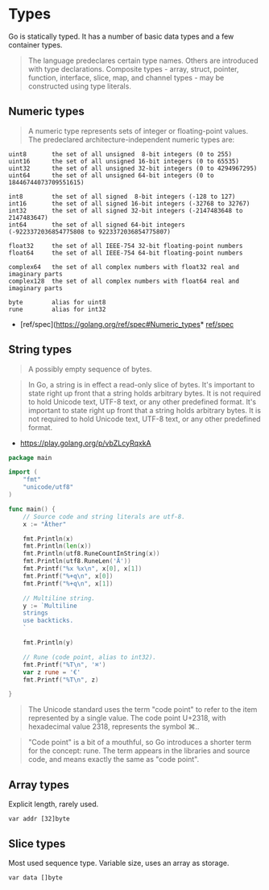 # Types

Go is statically typed. It has a number of basic data types and a few container
types.

> The language predeclares certain type names. Others are introduced with type
> declarations. Composite types - array, struct, pointer, function, interface,
> slice, map, and channel types - may be constructed using type literals.

## Numeric types

> A numeric type represents sets of integer or floating-point values. The
> predeclared architecture-independent numeric types are:

```
uint8       the set of all unsigned  8-bit integers (0 to 255)
uint16      the set of all unsigned 16-bit integers (0 to 65535)
uint32      the set of all unsigned 32-bit integers (0 to 4294967295)
uint64      the set of all unsigned 64-bit integers (0 to 18446744073709551615)

int8        the set of all signed  8-bit integers (-128 to 127)
int16       the set of all signed 16-bit integers (-32768 to 32767)
int32       the set of all signed 32-bit integers (-2147483648 to 2147483647)
int64       the set of all signed 64-bit integers (-9223372036854775808 to 9223372036854775807)

float32     the set of all IEEE-754 32-bit floating-point numbers
float64     the set of all IEEE-754 64-bit floating-point numbers

complex64   the set of all complex numbers with float32 real and imaginary parts
complex128  the set of all complex numbers with float64 real and imaginary parts

byte        alias for uint8
rune        alias for int32
```

* [ref/spec](https://golang.org/ref/spec#Numeric_types* [ref/spec](https://golang.org/ref/spec#Numeric_types)

## String types

> A possibly empty sequence of bytes.

> In Go, a string is in effect a read-only slice of bytes. It's important to
> state right up front that a string holds arbitrary bytes. It is not required
> to hold Unicode text, UTF-8 text, or any other predefined format. It's
> important to state right up front that a string holds arbitrary bytes. It is
> not required to hold Unicode text, UTF-8 text, or any other predefined
> format.

* https://play.golang.org/p/vbZLcyRqxkA

```go
package main

import (
    "fmt"
    "unicode/utf8"
)

func main() {
    // Source code and string literals are utf-8.
    x := "Äther"

    fmt.Println(x)
    fmt.Println(len(x))
    fmt.Println(utf8.RuneCountInString(x))
    fmt.Println(utf8.RuneLen('Ä'))
    fmt.Printf("%x %x\n", x[0], x[1])
    fmt.Printf("%+q\n", x[0])
    fmt.Printf("%+q\n", x[1])

    // Multiline string.
    y := `Multiline
    strings
    use backticks.
    `

    fmt.Println(y)

    // Rune (code point, alias to int32).
    fmt.Printf("%T\n", '⌘')
    var z rune = '€'
    fmt.Printf("%T\n", z)

}
```

> The Unicode standard uses the term "code point" to refer to the item
> represented by a single value. The code point U+2318, with hexadecimal value
> 2318, represents the symbol ⌘..

> "Code point" is a bit of a mouthful, so Go introduces a shorter term for the
> concept: rune. The term appears in the libraries and source code, and means
> exactly the same as "code point".

## Array types

Explicit length, rarely used.

```
var addr [32]byte
```

## Slice types

Most used sequence type. Variable size, uses an array as storage.

```
var data []byte
```

